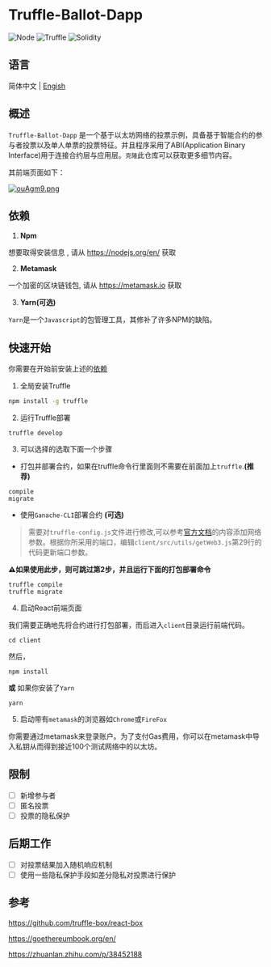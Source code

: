 # Truffle-Ballot-Dapp

![Node](https://img.shields.io/static/v1?label=react&message=Node.js&color=blue&logo=react)
![Truffle](https://img.shields.io/static/v1?label=Ethereum&message=Truffle&color=orange&logo=Ethereum)
![Solidity](https://img.shields.io/static/v1?label=Solidity&message=Ethereum&color=green&logo=Solidity)

## 语言

简体中文 |
[Engish](https://github.com/favorhau/Truffle-Ballot-Dapp/blob/main/README.md)


## 概述

`Truffle-Ballot-Dapp` 是一个基于以太坊网络的投票示例，具备基于智能合约的参与者投票以及单人单票的投票特征。并且程序采用了ABI(Application Binary Interface)用于连接合约层与应用层。`克隆`此仓库可以获取更多细节内容。
 
其前端页面如下：

[![ouAgm9.png](https://z3.ax1x.com/2021/11/28/ouAgm9.png)](https://imgtu.com/i/ouAgm9)

## 依赖

1. **Npm** 

想要取得安装信息 , 请从 https://nodejs.org/en/ 获取

2. **Metamask**

一个加密的区块链钱包, 请从 https://metamask.io 获取

3. **Yarn(可选)**

`Yarn`是一个`Javascript`的包管理工具，其修补了许多NPM的缺陷。

## 快速开始

你需要在开始前安装上述的[依赖](#依赖)

1. 全局安装Truffle

```bash
npm install -g truffle
```

2. 运行Truffle部署

```
truffle develop
```

3. 可以选择的选取下面一个步骤

- 打包并部署合约，如果在truffle命令行里面则不需要在前面加上`truffle`.**(推荐)**
```
compile
migrate
```

- 使用`Ganache-CLI`部署合约 **(可选)**
> 需要对`truffle-config.js`文件进行修改,可以参考[官方文档](https://www.trufflesuite.com/docs/truffle/reference/configuration#networks)的内容添加网络参数。根据你所采用的端口，编辑`client/src/utils/getWeb3.js`第29行的代码更新端口参数。

**⚠️如果使用此步，则可跳过第2步，并且运行下面的打包部署命令**

```
truffle compile
truffle migrate
```

4. 启动React前端页面

我们需要正确地先将合约进行打包部署，而后进入`client`目录运行前端代码。

```
cd client
```
然后，

```
npm install
```
**或** 如果你安装了`Yarn`
```
yarn
```

5. 启动带有`metamask`的浏览器如`Chrome`或`FireFox`

你需要通过metamask来登录账户。为了支付Gas费用，你可以在metamask中导入私钥从而得到接近100个测试网络中的以太坊。

## 限制

- [ ] 新增参与者
- [ ] 匿名投票
- [ ] 投票的隐私保护

## 后期工作
- [ ] 对投票结果加入随机响应机制
- [ ] 使用一些隐私保护手段如差分隐私对投票进行保护

## 参考

https://github.com/truffle-box/react-box

https://goethereumbook.org/en/

https://zhuanlan.zhihu.com/p/38452188